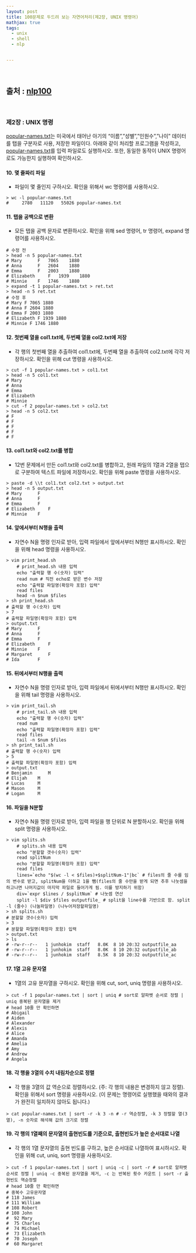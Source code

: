 ```yaml
---
layout: post
title: 100문제로 두드려 보는 자연어처리(제2장, UNIX 명령어)
mathjax: true
tags:
  - unix
  - shell
  - nlp


---
```


<br/>

## 출처 : [nlp100](https://nlp100.github.io/ko/)

<br/>

### 제2장 : UNIX 명령

[popular-names.txt](https://nlp100.github.io/data/popular-names.txt)는 미국에서 태어난 아기의 “이름”,”성별”,”인원수”,”나이” 데이터를 탭을 구분자로 사용, 저장한 파일이다. 아래와 같이 처리할 프로그램을 작성하고, [popular-names.txt](https://nlp100.github.io/data/popular-names.txt)를 입력 파일로도 실행하시오. 또한, 동일한 동작이 UNIX 명령어로도 가능한지 실행하여 확인하시오.

#### 10. 몇 줄짜리 파일

- 파일이 몇 줄인지 구하시오. 확인을 위해서 wc 명령어를 사용하시오.

```shell
> wc -l popular-names.txt
#     2780   11120   55026 popular-names.txt
```

#### 11. 탭을 공백으로 변환

- 모든 탭을 공백 문자로 변환하시오. 확인을 위해 sed 명령어, tr 명령어, expand 명령어를 사용하시오.

```shell
# 수정 전
> head -n 5 popular-names.txt
# Mary		F	7065	1880
# Anna		F	2604	1880
# Emma		F	2003	1880
# Elizabeth		F	1939	1880
# Minnie	F	1746	1880
> expand -t 1 popular-names.txt > ret.txt
> head -n 5 ret.txt
# 수정 후
# Mary F 7065 1880
# Anna F 2604 1880
# Emma F 2003 1880
# Elizabeth F 1939 1880
# Minnie F 1746 1880
```

#### 12. 첫번째 열을 col1.txt에, 두번째 열을 col2.txt에 저장

- 각 행의 첫번째 열을 추출하여 col1.txt에, 두번째 열을 추출하여 col2.txt에 각각 저장하시오. 확인을 위해 cut 명령을 사용하시오.

```shell
> cut -f 1 popular-names.txt > col1.txt
> head -n 5 col1.txt
# Mary
# Anna
# Emma
# Elizabeth
# Minnie
> cut -f 2 popular-names.txt > col2.txt
> head -n 5 col2.txt
# F
# F
# F
# F
# F
```

#### 13. col1.txt와 col2.txt를 병합

- 12번 문제에서 만든 col1.txt와 col2.txt를 병합하고, 원래 파일의 1열과 2열을 탭으로 구분하여 텍스트 파일에 저장하시오. 확인을 위해 paste 명령을 사용하시오.

```shell
> paste -d \\t col1.txt col2.txt > output.txt
> head -n 5 output.txt
# Mary		F
# Anna		F
# Emma		F
# Elizabeth		F
# Minnie	F
```

#### 14. 앞에서부터 N행을 출력

- 자연수 N을 명령 인자로 받아, 입력 파일에서 앞에서부터 N행만 표시하시오. 확인을 위해 head 명령을 사용하시오.

```shell
> vim print_head.sh
	# print_head.sh 내용 입력
	echo "출력할 행 수(숫자) 입력"
	read num # 직전 echo로 받은 변수 저장
	echo "출력할 파일명(확장자 포함) 입력"
	read files
	head -n $num $files
> sh print_head.sh
# 출력할 행 수(숫자) 입력
> 7
# 출력할 파일명(확장자 포함) 입력
> output.txt
# Mary		F
# Anna		F
# Emma		F
# Elizabeth		F
# Minnie	F
# Margaret		F
# Ida		F
```

#### 15. 뒤에서부터 N행을 출력

- 자연수 N을 명령 인자로 받아, 입력 파일에서 뒤에서부터 N행만 표시하시오. 확인을 위해 tail 명령을 사용하시오.

```shell
> vim print_tail.sh
	# print_tail.sh 내용 입력
	echo "출력할 행 수(숫자) 입력"
	read num
	echo "출력할 파일명(확장자 포함) 입력"
	read files
	tail -n $num $files
> sh print_tail.sh
# 출력할 행 수(숫자) 입력
> 5
# 출력할 파일명(확장자 포함) 입력
> output.txt
# Benjamin		M
# Elijah	M
# Lucas		M
# Mason		M
# Logan		M
```

#### 16. 파일을 N분할

- 자연수 N을 명령 인자로 받아, 입력 파일을 행 단위로 N 분할하시오. 확인을 위해 split 명령을 사용하시오.

```shell
> vim splits.sh
	# splits.sh 내용 입력
	echo "분할할 갯수(숫자) 입력"
	read splitNum
	echo "분할할 파일명(확장자 포함) 입력"
	read files
	lines=`echo "$(wc -l < $files)+$splitNum-1"|bc` # files의 줄 수를 임의 변수로 받고, splitNum을 더하고 1을 뺌(files의 줄 수만을 받게 되면 추후 나눗셈을 하고나면 나머지값이 마지막 파일로 들어가게 됨. 이를 방지하기 위함)
	div=`expr $lines / $splitNum` # 나눗셈 연산
	split -l $div $files outputfile_ # split을 line수를 기반으로 함. split -l (줄수) (나눌파일명) (나누어저장할파일명)
> sh splits.sh
# 분할할 갯수(숫자) 입력
> 3
# 분할할 파일명(확장자 포함) 입력
> output.txt
> ls
# -rw-r--r--   1 junhokim  staff   8.0K  8 10 20:32 outputfile_aa
# -rw-r--r--   1 junhokim  staff   8.0K  8 10 20:32 outputfile_ab
# -rw-r--r--   1 junhokim  staff   8.5K  8 10 20:32 outputfile_ac
```

#### 17. 1열 고유 문자열

- 1열의 고유 문자열을 구하시오. 확인을 위해 cut, sort, uniq 명령을 사용하시오.

```shell
> cut -f 1 popular-names.txt | sort | uniq # sort로 알파벳 순서로 정렬 | uniq 중복된 문자열을 제거
# head 10줄 만 확인하면
# Abigail
# Aiden
# Alexander
# Alexis
# Alice
# Amanda
# Amelia
# Amy
# Andrew
# Angela
```

#### 18. 각 행을 3열의 수치 내림차순으로 정렬

- 각 행을 3열의 값 역순으로 정렬하시오. (주: 각 행의 내용은 변경하지 않고 정렬). 확인을 위해서 sort 명령을 사용하시오. (이 문제는 명령어로 실행했을 때와의 결과가 완전히 일치하지 않아도 됩니다.)

```shell
> cat popular-names.txt | sort -r -k 3 -n # -r 역순정렬, -k 3 정렬할 열(3열), -n 숫자로 해석해 값의 크기로 정렬
```

#### 19. 각 행의 1열째의 문자열의 출현빈도를 기준으로, 출현빈도가 높은 순서대로 나열

- 각 행의 1열 문자열의 출현 빈도를 구하고, 높은 순서대로 나열하여 표시하시오. 확인을 위해 cut, uniq, sort 명령을 사용하시오.

```shell
> cut -f 1 popular-names.txt | sort | uniq -c | sort -r # sort로 알파벳 순서로 정렬 | uniq -c 중복된 문자열을 제거, -c 는 반복된 횟수 카운트 | sort -r 출현빈도 역순정렬
# head 10줄 만 확인하면
# 중복수 고유문자열
# 118 James
# 111 William
# 108 Robert
# 108 John
#  92 Mary
#  75 Charles
#  74 Michael
#  73 Elizabeth
#  70 Joseph
#  60 Margaret
```













